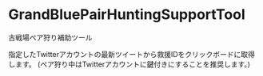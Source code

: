 # GrandBluePairHuntingSupportTool

古戦場ペア狩り補助ツール

指定したTwitterアカウントの最新ツイートから救援IDをクリックボードに取得します。
(ペア狩り中はTwitterアカウントに鍵付きにすることを推奨します。)
